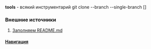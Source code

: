 **tools** - всякий инструментарий
git clone <url> --branch <branch> --single-branch [<folder>]
### Внешние источники
1. [Заполняем README.md](https://github.com/adam-p/Markdown-here/wiki/Markdown-Cheatsheet#links)

#### [Навигация](../)